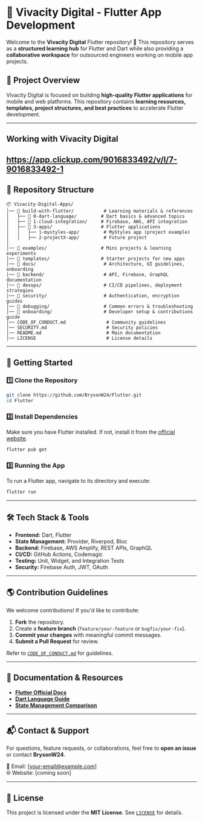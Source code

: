 # 📱 Vivacity Digital - Flutter App Development

Welcome to the **Vivacity Digital** Flutter repository! 🚀 This repository serves as a **structured learning hub** for Flutter and Dart while also providing a **collaborative workspace** for outsourced engineers working on mobile app projects.

## 📌 Project Overview
Vivacity Digital is focused on building **high-quality Flutter applications** for mobile and web platforms. This repository contains **learning resources, templates, project structures, and best practices** to accelerate Flutter development.

---

## Working with Vivacity Digital
https://app.clickup.com/9016833492/v/l/7-9016833492-1
---

## 📂 Repository Structure

```
📦 Vivacity-Digital-Apps/
│── 📂 build-with-flutter/           # Learning materials & references
│   ├── 📂 0-dart-language/         # Dart basics & advanced topics
│   ├── 📂 1-cloud-integration/     # Firebase, AWS, API integration
│   ├── 📂 3-apps/                  # Flutter applications
│   │   ├── 1-mystyles-app/         # MyStyles app (project example)
│   │   ├── 2-projectX-app/         # Future project
│
│── 📂 examples/                    # Mini projects & learning experiments
│── 📂 templates/                   # Starter projects for new apps
│── 📂 docs/                         # Architecture, UI guidelines, onboarding
│── 📂 backend/                      # API, Firebase, GraphQL documentation
│── 📂 devops/                       # CI/CD pipelines, deployment strategies
│── 📂 security/                     # Authentication, encryption guides
│── 📂 debugging/                    # Common errors & troubleshooting
│── 📂 onboarding/                   # Developer setup & contributions guide
│── CODE_OF_CONDUCT.md               # Community guidelines
│── SECURITY.md                      # Security policies
│── README.md                        # Main documentation
│── LICENSE                          # License details
```

---

## 🚀 Getting Started
### **1️⃣ Clone the Repository**
```bash
git clone https://github.com/BrysonW24/Flutter.git
cd Flutter
```

### **2️⃣ Install Dependencies**
Make sure you have Flutter installed. If not, install it from the [official website](https://flutter.dev/docs/get-started/install).

```bash
flutter pub get
```

### **3️⃣ Running the App**
To run a Flutter app, navigate to its directory and execute:
```bash
flutter run
```

---

## 🛠 Tech Stack & Tools
- **Frontend:** Dart, Flutter
- **State Management:** Provider, Riverpod, Bloc
- **Backend:** Firebase, AWS Amplify, REST APIs, GraphQL
- **CI/CD:** GitHub Actions, Codemagic
- **Testing:** Unit, Widget, and Integration Tests
- **Security:** Firebase Auth, JWT, OAuth

---

## 🌎 Contribution Guidelines
We welcome contributions! If you'd like to contribute:
1. **Fork** the repository.
2. Create a **feature branch** (`feature/your-feature` or `bugfix/your-fix`).
3. **Commit your changes** with meaningful commit messages.
4. **Submit a Pull Request** for review.

Refer to [`CODE_OF_CONDUCT.md`](CODE_OF_CONDUCT.md) for guidelines.

---

## 📖 Documentation & Resources
- **[Flutter Official Docs](https://flutter.dev/docs)**
- **[Dart Language Guide](https://dart.dev/guides)**
- **[State Management Comparison](https://docs.flutter.dev/data-and-backend/state-mgmt/options)**

---

## 📬 Contact & Support
For questions, feature requests, or collaborations, feel free to **open an issue** or contact **BrysonW24**.

📧 Email: [your-email@example.com]  
🌐 Website: [coming soon]

---

## 📜 License
This project is licensed under the **MIT License**. See [`LICENSE`](LICENSE) for details.

